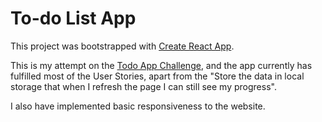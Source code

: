 # To-do List App

This project was bootstrapped with [Create React App](https://github.com/facebook/create-react-app).

This is my attempt on the [Todo App Challenge](https://devchallenges.io/challenges/hH6PbOHBdPm6otzw2De5), and the app currently has fulfilled most of the User Stories, apart from the "Store the data in local storage that when I refresh the page I can still see my progress".

I also have implemented basic responsiveness to the website.

